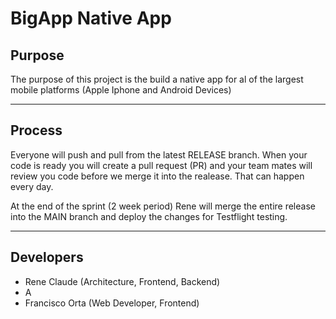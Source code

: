 # BigApp Native App

## Purpose
The purpose of this project is the build a native app for al of the largest mobile platforms (Apple Iphone and Android Devices)

---
## Process
Everyone will push and pull from the latest RELEASE branch. When your code is ready you will create a pull request (PR) and your team mates will review you code before we merge it into the realease. That can happen every day. 

At the end of the sprint (2 week period) Rene will merge the entire release into the MAIN branch and deploy the changes for Testflight testing. 

---

## Developers
- Rene Claude (Architecture, Frontend, Backend)
- A
- Francisco Orta (Web Developer, Frontend)